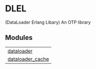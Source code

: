 # DLEL #

(DataLoader Erlang Libary) 
An OTP library


## Modules ##


<table width="100%" border="0" summary="list of modules">
<tr><td><a href="https://github.com/CallumRoberts/dataloader/blob/master/doc/dataloader.md" class="module">dataloader</a></td></tr>
<tr><td><a href="https://github.com/CallumRoberts/dataloader/blob/master/doc/cache.md" class="module">dataloader_cache</a></td></tr>
